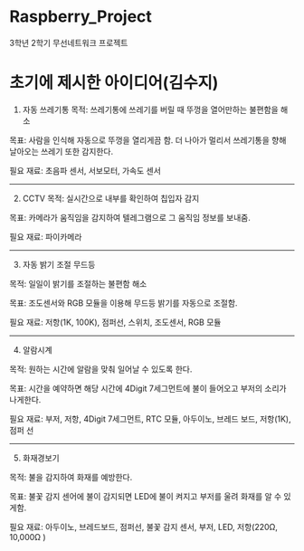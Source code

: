 # Raspberry_Project
3학년 2학기 무선네트워크 프로젝트

# 초기에 제시한 아이디어(김수지)

1. 자동 쓰레기통
목적: 쓰레기통에 쓰레기를 버릴 때 뚜껑을 열어만하는 불편함을 해소

목표: 사람을 인식해 자동으로 뚜껑을 열리게끔 함.
더 나아가 멀리서 쓰레기통을 향해 날아오는 쓰레기 또한 감지한다.

필요 재료: 초음파 센서, 서보모터, 가속도 센서
***
2. CCTV
목적: 실시간으로 내부를 확인하여 칩입자 감지

목표: 카메라가 움직임을 감지하여 텔레그램으로 그 움직임 정보를 보내줌.

필요 재료: 파이카메라
***
3. 자동 밝기 조절 무드등

목적: 일일이 밝기를 조절하는 불편함 해소

목표: 조도센서와 RGB 모듈을 이용해 무드등 밝기를 자동으로 조절함.

필요 재료: 저항(1K, 100K), 점퍼선, 스위치, 조도센서, RGB 모듈
***
4. 알람시계

목적: 원하는 시간에 알람을 맞춰 일어날 수 있도록 한다.

목표: 시간을 예약하면 해당 시간에 4Digit 7세그먼트에 불이 들어오고 부저의 소리가 나게한다.

필요 재료: 부저, 저항, 4Digit 7세그먼트, RTC 모듈, 아두이노, 브레드 보드, 저항(1K), 점퍼 선 
***
5. 화재경보기

목적: 불을 감지하여 화재를 예방한다.

목표: 불꽃 감지 센어에 불이 감지되면 LED에 불이 켜지고 부저를 울려 화재를 알 수 있게함.

필요 재료: 아두이노, 브레드보드, 점퍼선, 불꽃 감지 센서, 부저, LED, 저항(220Ω, 10,000Ω )












